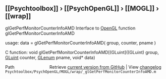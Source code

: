 ## [[Psychtoolbox]] &#8250; [[PsychOpenGL]] &#8250; [[MOGL]] &#8250; [[wrap]]

glGetPerfMonitorCounterInfoAMD  Interface to [OpenGL](OpenGL) function glGetPerfMonitorCounterInfoAMD  
  
usage:  data = glGetPerfMonitorCounterInfoAMD( group, counter, pname )  
  
C function:  void glGetPerfMonitorCounterInfoAMD[(GLuint]((GLuint) group, [GLuint](GLuint) counter, [GLenum](GLenum) pname, void\* data)  




<div class="code_header" style="text-align:right;">
  <span style="float:left;">Path&nbsp;&nbsp;</span> <span class="counter">Retrieve <a href=
  "https://raw.github.com/Psychtoolbox-3/Psychtoolbox-3/beta/Psychtoolbox/PsychOpenGL/MOGL/wrap/_glGetPerfMonitorCounterInfoAMD.m">current version from GitHub</a> | View <a href=
  "https://github.com/Psychtoolbox-3/Psychtoolbox-3/commits/beta/Psychtoolbox/PsychOpenGL/MOGL/wrap/_glGetPerfMonitorCounterInfoAMD.m">changelog</a></span>
</div>
<div class="code">
  <code>Psychtoolbox/PsychOpenGL/MOGL/wrap/_glGetPerfMonitorCounterInfoAMD.m</code>
</div>

